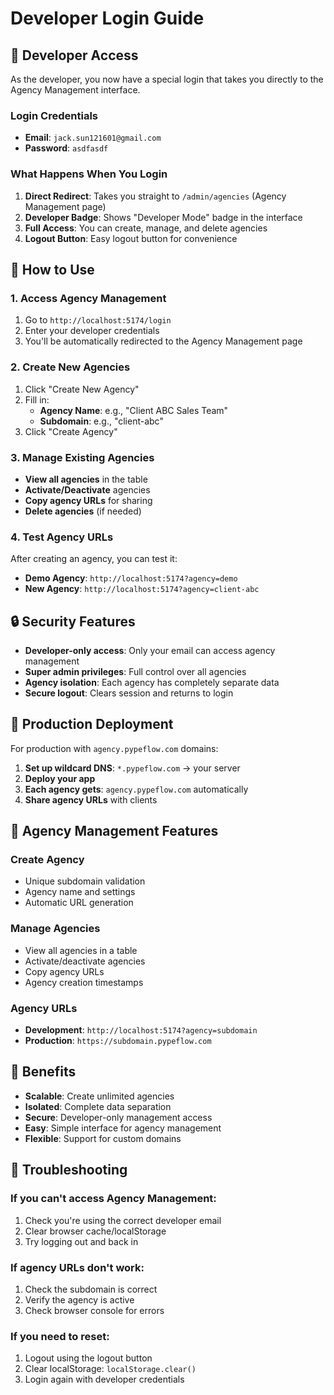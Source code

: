 # Developer Login Guide

## 🔑 Developer Access

As the developer, you now have a special login that takes you directly to the Agency Management interface.

### Login Credentials
- **Email**: `jack.sun121601@gmail.com`
- **Password**: `asdfasdf`

### What Happens When You Login
1. **Direct Redirect**: Takes you straight to `/admin/agencies` (Agency Management page)
2. **Developer Badge**: Shows "Developer Mode" badge in the interface
3. **Full Access**: You can create, manage, and delete agencies
4. **Logout Button**: Easy logout button for convenience

## 🎯 How to Use

### 1. Access Agency Management
1. Go to `http://localhost:5174/login`
2. Enter your developer credentials
3. You'll be automatically redirected to the Agency Management page

### 2. Create New Agencies
1. Click "Create New Agency"
2. Fill in:
   - **Agency Name**: e.g., "Client ABC Sales Team"
   - **Subdomain**: e.g., "client-abc"
3. Click "Create Agency"

### 3. Manage Existing Agencies
- **View all agencies** in the table
- **Activate/Deactivate** agencies
- **Copy agency URLs** for sharing
- **Delete agencies** (if needed)

### 4. Test Agency URLs
After creating an agency, you can test it:
- **Demo Agency**: `http://localhost:5174?agency=demo`
- **New Agency**: `http://localhost:5174?agency=client-abc`

## 🔒 Security Features

- **Developer-only access**: Only your email can access agency management
- **Super admin privileges**: Full control over all agencies
- **Agency isolation**: Each agency has completely separate data
- **Secure logout**: Clears session and returns to login

## 🚀 Production Deployment

For production with `agency.pypeflow.com` domains:

1. **Set up wildcard DNS**: `*.pypeflow.com` → your server
2. **Deploy your app**
3. **Each agency gets**: `agency.pypeflow.com` automatically
4. **Share agency URLs** with clients

## 📝 Agency Management Features

### Create Agency
- Unique subdomain validation
- Agency name and settings
- Automatic URL generation

### Manage Agencies
- View all agencies in a table
- Activate/deactivate agencies
- Copy agency URLs
- Agency creation timestamps

### Agency URLs
- **Development**: `http://localhost:5174?agency=subdomain`
- **Production**: `https://subdomain.pypeflow.com`

## 🎉 Benefits

- **Scalable**: Create unlimited agencies
- **Isolated**: Complete data separation
- **Secure**: Developer-only management access
- **Easy**: Simple interface for agency management
- **Flexible**: Support for custom domains

## 🔧 Troubleshooting

### If you can't access Agency Management:
1. Check you're using the correct developer email
2. Clear browser cache/localStorage
3. Try logging out and back in

### If agency URLs don't work:
1. Check the subdomain is correct
2. Verify the agency is active
3. Check browser console for errors

### If you need to reset:
1. Logout using the logout button
2. Clear localStorage: `localStorage.clear()`
3. Login again with developer credentials
